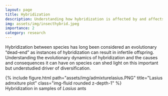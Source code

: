 ```yaml
---
layout: page
title: Hybridization
description: Understanding how hybridization is affected by and affects insect genomes
img: assets/img/insecthybrid.jpeg
importance: 2
category: research
---
```


Hybridization between species has long been considered an evolutionary “dead-end” as instances of hybridization can result in infertile offspring. Understanding the evolutionary dynamics of hybridization and the causes and consequences it can have on species can shed light on this important but understudied driver of diversification.

  

<div class="row">
    <div class="col-sm mt-3 mt-md-0">
        {% include figure.html path="assets/img/admixturelasius.PNG" title="Lasius admxiture plot" class="img-fluid rounded z-depth-1" %}
    </div>
</div>
<div class="caption">
    Hybridization in samples of <i>Lasius</i> ants
</div>

